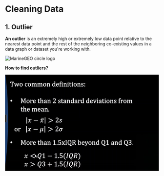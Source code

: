 # Cleaning Data
## 1. Outlier

**An outlier** is an extremely high or extremely low data point relative to the nearest data point and the rest of the neighboring co-existing values in a data graph or dataset you're working with.

![MarineGEO circle logo](https://i0.wp.com/statisticsbyjim.com/wp-content/uploads/2019/10/outlier_circled.png?resize=576%2C383&is-pending-load=1)

**How to find outliers?**

![Alt text](image-1.png)